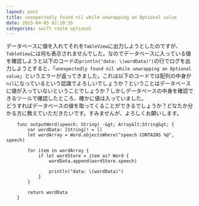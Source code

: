 ```yaml
---
layout: post
title: unexpectedly found nil while unwrapping an Optional value
date: 2015-04-05 02:10:35
categories: swift realm optional
---
```

<p>データベースに値を入れてそれを<code>TableView</code>に出力しようとしたのですが、<code>TableView</code>には何も表示されませんでした。なのでデータベースに入っている値を確認しようと以下のコードの<code>println("data: \(wordData)")</code>の行でログを出力しようとすると、「<code>unexpectedly found nil while unwrapping an Optional value</code>」というエラーが返ってきました。これは以下のコードでは配列の中身が<code>nil</code>になっているという認識でよろしいでしょうか？ということはデータベースに値が入っていないということでしょうか？しかしデータベースの中身を確認できるツールで確認したところ、確かに値は入っていました。<br>
どうすればデータベースの値を取ってくることができるでしょうか？どなたか分かる方に教えていただきたいです。すみませんが、よろしくお願いします。</p>

```
    func outputWord(speech: String) -&gt; Array&lt;String&gt; {
        var wordData: [String]! = []
        let wordArray = Word.objectsWhere("speech CONTAINS %@", speech)

        for item in wordArray {
            if let wordStore = item as? Word {
                wordData.append(wordStore.speech)

                println("data: \(wordData)")
            }
        }

        return wordData
    }
```
